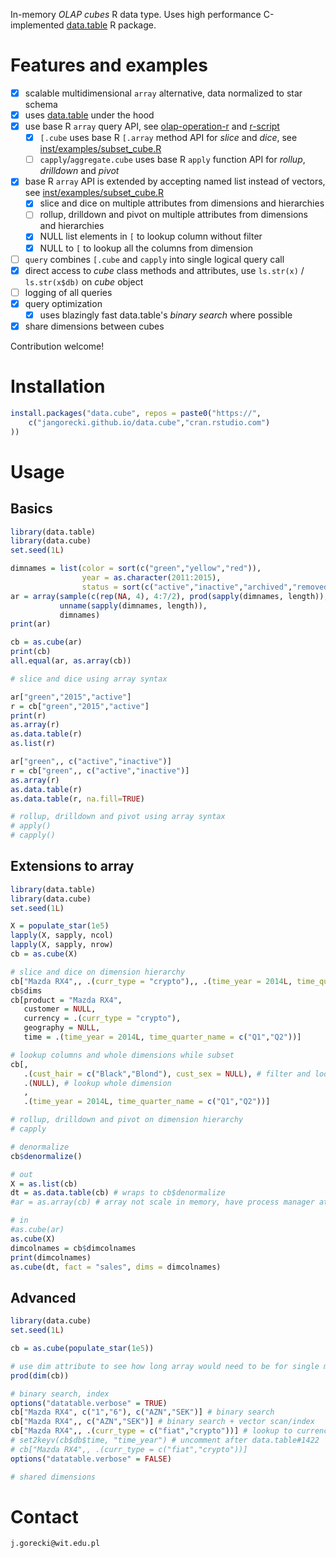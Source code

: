 
In-memory *OLAP cubes* R data type. Uses high performance C-implemented [data.table](https://github.com/Rdatatable/data.table) R package.  

# Features and examples

- [x] scalable multidimensional `array` alternative, data normalized to star schema
- [x] uses [data.table](https://github.com/Rdatatable/data.table) under the hood
- [x] use base R `array` query API, see [olap-operation-r](https://dzone.com/articles/olap-operation-r) and [r-script](https://gist.github.com/jangorecki/4aa6218b6011360338f2)
  - [x] `[.cube` uses base R `[.array` method API for *slice* and *dice*, see [inst/examples/subset_cube.R](inst/examples/subset_cube.R)
  - [ ] `capply`/`aggregate.cube` uses base R `apply` function API for *rollup*, *drilldown* and *pivot*
- [x] base R `array` API is extended by accepting named list instead of vectors, see [inst/examples/subset_cube.R](inst/examples/subset_cube.R)
  - [x] slice and dice on multiple attributes from dimensions and hierarchies
  - [ ] rollup, drilldown and pivot on multiple attributes from dimensions and hierarchies
  - [x] NULL list elements in `[` to lookup column without filter
  - [x] NULL to `[` to lookup all the columns from dimension
- [ ] `query` combines `[.cube` and `capply` into single logical query call
- [x] direct access to *cube* class methods and attributes, use `ls.str(x)` / `ls.str(x$db)` on *cube* object
- [ ] logging of all queries
- [x] query optimization
  - [x] uses blazingly fast data.table's *binary search* where possible
- [x] share dimensions between cubes

Contribution welcome!  

# Installation

```r
install.packages("data.cube", repos = paste0("https://",
    c("jangorecki.github.io/data.cube","cran.rstudio.com")
))
```

# Usage

## Basics

```r
library(data.table)
library(data.cube)
set.seed(1L)

dimnames = list(color = sort(c("green","yellow","red")), 
                year = as.character(2011:2015), 
                status = sort(c("active","inactive","archived","removed")))
ar = array(sample(c(rep(NA, 4), 4:7/2), prod(sapply(dimnames, length)), TRUE), 
           unname(sapply(dimnames, length)),
           dimnames)
print(ar)

cb = as.cube(ar)
print(cb)
all.equal(ar, as.array(cb))

# slice and dice using array syntax

ar["green","2015","active"]
r = cb["green","2015","active"]
print(r)
as.array(r)
as.data.table(r)
as.list(r)

ar["green",, c("active","inactive")]
r = cb["green",, c("active","inactive")]
as.array(r)
as.data.table(r)
as.data.table(r, na.fill=TRUE)

# rollup, drilldown and pivot using array syntax
# apply()
# capply()
```

## Extensions to array

```r
library(data.table)
library(data.cube)
set.seed(1L)

X = populate_star(1e5)
lapply(X, sapply, ncol)
lapply(X, sapply, nrow)
cb = as.cube(X)

# slice and dice on dimension hierarchy
cb["Mazda RX4",, .(curr_type = "crypto"),, .(time_year = 2014L, time_quarter_name = c("Q1","Q2"))]
cb$dims
cb[product = "Mazda RX4",
   customer = NULL,
   currency = .(curr_type = "crypto"),
   geography = NULL,
   time = .(time_year = 2014L, time_quarter_name = c("Q1","Q2"))]

# lookup columns and whole dimensions while subset
cb[,
   .(cust_hair = c("Black","Blond"), cust_sex = NULL), # filter and lookup column without filter
   .(NULL), # lookup whole dimension
   ,
   .(time_year = 2014L, time_quarter_name = c("Q1","Q2"))]

# rollup, drilldown and pivot on dimension hierarchy
# capply

# denormalize
cb$denormalize()

# out
X = as.list(cb)
dt = as.data.table(cb) # wraps to cb$denormalize
#ar = as.array(cb) # array not scale in memory, have process manager at hand

# in
#as.cube(ar)
as.cube(X)
dimcolnames = cb$dimcolnames
print(dimcolnames)
as.cube(dt, fact = "sales", dims = dimcolnames)
```

## Advanced

```r
library(data.cube)
set.seed(1L)

cb = as.cube(populate_star(1e5))

# use dim attribute to see how long array would need to be for single measure
prod(dim(cb))

# binary search, index
options("datatable.verbose" = TRUE)
cb["Mazda RX4", c("1","6"), c("AZN","SEK")] # binary search
cb["Mazda RX4",, c("AZN","SEK")] # binary search + vector scan/index
cb["Mazda RX4",, .(curr_type = c("fiat","crypto"))] # lookup to currency hierarchy
# set2keyv(cb$db$time, "time_year") # uncomment after data.table#1422
# cb["Mazda RX4",, .(curr_type = c("fiat","crypto"))]
options("datatable.verbose" = FALSE)

# shared dimensions

```


# Contact

`j.gorecki@wit.edu.pl`
